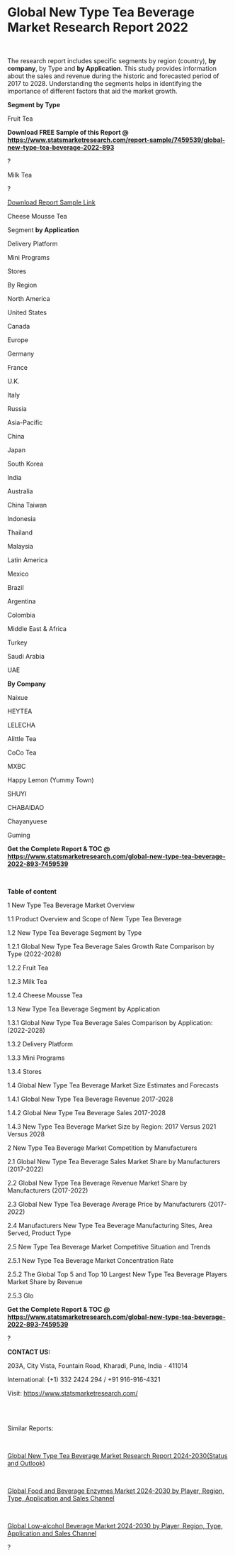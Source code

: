 <h1>Global New Type Tea Beverage Market Research Report 2022</h1><br/><p>The research report includes specific segments by region (country), <strong>by company</strong>, by Type and <strong>by Application</strong>. This study provides information about the sales and revenue during the historic and forecasted period of 2017 to 2028. Understanding the segments helps in identifying the importance of different factors that aid the market growth.</p>
 
 
 
 <p><strong>Segment by Type</strong></p>
 
 
 
 <p>Fruit Tea</p>
 
 
 
 <div><b>Download FREE Sample of this Report @ <a href="https://www.statsmarketresearch.com/download-free-sample/7459539/global-new-type-tea-beverage-2022-893">https://www.statsmarketresearch.com/report-sample/7459539/global-new-type-tea-beverage-2022-893</a></b></div>
 
 
 
 <p>? </p>
 
 
 
 <p>Milk Tea</p>
 
 
 
 <p>? </p>
 
 
 
 <p><a href="https://www.statsmarketresearch.com/download-free-sample/7459539/global-new-type-tea-beverage-2022-893">Download Report Sample Link</a></p>
 
 
 
 <p>Cheese Mousse Tea</p>
 
 
 
 <p>Segment <strong>by Application</strong></p>
 
 
 
 <p>Delivery Platform</p>
 
 
 
 <p>Mini Programs</p>
 
 
 
 <p>Stores</p>
 
 
 
 <p>By Region</p>
 
 
 
 <p>North America</p>
 
 
 
 <p>United States</p>
 
 
 
 <p>Canada</p>
 
 
 
 <p>Europe</p>
 
 
 
 <p>Germany</p>
 
 
 
 <p>France</p>
 
 
 
 <p>U.K.</p>
 
 
 
 <p>Italy</p>
 
 
 
 <p>Russia</p>
 
 
 
 <p>Asia-Pacific</p>
 
 
 
 <p>China</p>
 
 
 
 <p>Japan</p>
 
 
 
 <p>South Korea</p>
 
 
 
 <p>India</p>
 
 
 
 <p>Australia</p>
 
 
 
 <p>China Taiwan</p>
 
 
 
 <p>Indonesia</p>
 
 
 
 <p>Thailand</p>
 
 
 
 <p>Malaysia</p>
 
 
 
 <p>Latin America</p>
 
 
 
 <p>Mexico</p>
 
 
 
 <p>Brazil</p>
 
 
 
 <p>Argentina</p>
 
 
 
 <p>Colombia</p>
 
 
 
 <p>Middle East & Africa</p>
 
 
 
 <p>Turkey</p>
 
 
 
 <p>Saudi Arabia</p>
 
 
 
 <p>UAE</p>
 
 
 
 <p><strong>By Company</strong></p>
 
 
 
 <p>Naixue</p>
 
 
 
 <p>HEYTEA</p>
 
 
 
 <p>LELECHA</p>
 
 
 
 <p>Alittle Tea</p>
 
 
 
 <p>CoCo Tea</p>
 
 
 
 <p>MXBC</p>
 
 
 
 <p>Happy Lemon (Yummy Town)</p>
 
 
 
 <p>SHUYI</p>
 
 
 
 <p>CHABAIDAO</p>
 
 
 
 <p>Chayanyuese</p>
 
 
 
 <p>Guming</p>
 
 
 
 <div><b>Get the Complete Report & TOC @ <a href="https://www.statsmarketresearch.com/global-new-type-tea-beverage-2022-893-7459539">https://www.statsmarketresearch.com/global-new-type-tea-beverage-2022-893-7459539</a></b></div>
 
 
 
 <p><br />
 
 <b>Table of content</b></p>
 
 
 
 <p>1 New Type Tea Beverage Market Overview<br />
 
 1.1 Product Overview and Scope of New Type Tea Beverage<br />
 
 1.2 New Type Tea Beverage Segment by Type<br />
 
 1.2.1 Global New Type Tea Beverage Sales Growth Rate Comparison by Type (2022-2028)<br />
 
 1.2.2 Fruit Tea<br />
 
 1.2.3 Milk Tea<br />
 
 1.2.4 Cheese Mousse Tea<br />
 
 1.3 New Type Tea Beverage Segment by Application<br />
 
 1.3.1 Global New Type Tea Beverage Sales Comparison by Application: (2022-2028)<br />
 
 1.3.2 Delivery Platform<br />
 
 1.3.3 Mini Programs<br />
 
 1.3.4 Stores<br />
 
 1.4 Global New Type Tea Beverage Market Size Estimates and Forecasts<br />
 
 1.4.1 Global New Type Tea Beverage Revenue 2017-2028<br />
 
 1.4.2 Global New Type Tea Beverage Sales 2017-2028<br />
 
 1.4.3 New Type Tea Beverage Market Size by Region: 2017 Versus 2021 Versus 2028<br />
 
 2 New Type Tea Beverage Market Competition by Manufacturers<br />
 
 2.1 Global New Type Tea Beverage Sales Market Share by Manufacturers (2017-2022)<br />
 
 2.2 Global New Type Tea Beverage Revenue Market Share by Manufacturers (2017-2022)<br />
 
 2.3 Global New Type Tea Beverage Average Price by Manufacturers (2017-2022)<br />
 
 2.4 Manufacturers New Type Tea Beverage Manufacturing Sites, Area Served, Product Type<br />
 
 2.5 New Type Tea Beverage Market Competitive Situation and Trends<br />
 
 2.5.1 New Type Tea Beverage Market Concentration Rate<br />
 
 2.5.2 The Global Top 5 and Top 10 Largest New Type Tea Beverage Players Market Share by Revenue<br />
 
 2.5.3 Glo</p>
 
 
 
 <div><b>Get the Complete Report & TOC @ <a href="https://www.statsmarketresearch.com/global-new-type-tea-beverage-2022-893-7459539">https://www.statsmarketresearch.com/global-new-type-tea-beverage-2022-893-7459539</a></b></div>
 
 
 
 <p>? </p>
 
 
 
 <p><b>CONTACT US:</b><br />
 
 203A, City Vista, Fountain Road, Kharadi, Pune, India - 411014<br />
 
 International: (+1) 332 2424 294 / +91 916-916-4321<br />
 
 Visit: <a href="https://www.statsmarketresearch.com/">https://www.statsmarketresearch.com/</a><br />
 
 <br />
 
 <br />
 
 Similar Reports:<br />
 
 <br />
 
 <a href="https://www.statsmarketresearch.com/global-new-type-tea-beverage-2024-2030-535-7955151">Global New Type Tea Beverage Market Research Report 2024-2030(Status and Outlook)</a><br />
 
 <br />
 
 <a href="https://www.statsmarketresearch.com/global-food-beverage-enzymes-2024-2030-505-7953667">Global Food and Beverage Enzymes Market 2024-2030 by Player, Region, Type, Application and Sales Channel</a><br />
 
 <br />
 
 <a href="https://www.statsmarketresearch.com/global-lowalcohol-beverage-2024-2030-187-7954098">Global Low-alcohol Beverage Market 2024-2030 by Player, Region, Type, Application and Sales Channel</a><br />
 
 ? </p>